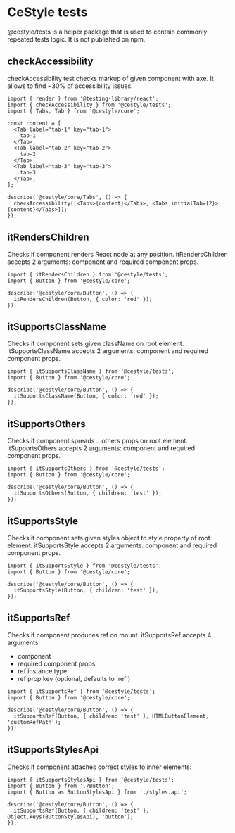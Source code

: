 # CeStyle tests

@cestyle/tests is a helper package that is used to contain commonly repeated tests logic. It is not published on npm.

## checkAccessibility

checkAccessibility test checks markup of given component with axe. It allows to find ~30% of accessibility issues.

```tsx
import { render } from '@testing-library/react';
import { checkAccessibility } from '@cestyle/tests';
import { Tabs, Tab } from '@cestyle/core';

const content = [
  <Tab label="tab-1" key="tab-1">
    tab-1
  </Tab>,
  <Tab label="tab-2" key="tab-2">
    tab-2
  </Tab>,
  <Tab label="tab-3" key="tab-3">
    tab-3
  </Tab>,
];

describe('@cestyle/core/Tabs', () => {
  checkAccessibility([<Tabs>{content}</Tabs>, <Tabs initialTab={2}>{content}</Tabs>]);
});
```

## itRendersChildren

Checks if component renders React node at any position. itRendersChildren accepts 2 arguments: component and required component props.

```tsx
import { itRendersChildren } from '@cestyle/tests';
import { Button } from '@cestyle/core';

describe('@cestyle/core/Button', () => {
  itRendersChildren(Button, { color: 'red' });
});
```

## itSupportsClassName

Checks if component sets given className on root element. itSupportsClassName accepts 2 arguments: component and required component props.

```tsx
import { itSupportsClassName } from '@cestyle/tests';
import { Button } from '@cestyle/core';

describe('@cestyle/core/Button', () => {
  itSupportsClassName(Button, { color: 'red' });
});
```

## itSupportsOthers

Checks if component spreads ...others props on root element. itSupportsOthers accepts 2 arguments: component and required component props.

```tsx
import { itSupportsOthers } from '@cestyle/tests';
import { Button } from '@cestyle/core';

describe('@cestyle/core/Button', () => {
  itSupportsOthers(Button, { children: 'test' });
});
```

## itSupportsStyle

Checks it component sets given styles object to style property of root element. itSupportsStyle accepts 2 arguments: component and required component props.

```tsx
import { itSupportsStyle } from '@cestyle/tests';
import { Button } from '@cestyle/core';

describe('@cestyle/core/Button', () => {
  itSupportsStyle(Button, { children: 'test' });
});
```

## itSupportsRef

Checks if component produces ref on mount. itSupportsRef accepts 4 arguments:

- component
- required component props
- ref instance type
- ref prop key (optional, defaults to 'ref')

```tsx
import { itSupportsRef } from '@cestyle/tests';
import { Button } from '@cestyle/core';

describe('@cestyle/core/Button', () => {
  itSupportsRef(Button, { children: 'test' }, HTMLButtonElement, 'customRefPath');
});
```

## itSupportsStylesApi

Checks if component attaches correct styles to inner elements:

```tsx
import { itSupportsStylesApi } from '@cestyle/tests';
import { Button } from './Button';
import { Button as ButtonStylesApi } from './styles.api';

describe('@cestyle/core/Button', () => {
  itSupportsRef(Button, { children: 'test' }, Object.keys(ButtonStylesApi), 'button');
});
```
